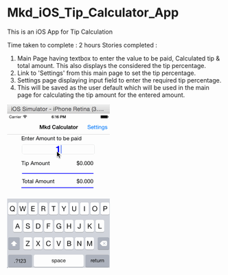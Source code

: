 # Mkd_iOS_Tip_Calculator_App
This is an iOS App for Tip Calculation

Time taken to complete : 2 hours
Stories completed : 

1. Main Page having textbox to enter the value to be paid, Calculated tip & total amount. This also displays the considered the tip percentage. 
2. Link to 'Settings' from this main page to set the tip percentage.
3. Settings page displaying input field to enter the required tip percentage. 
4. This will be saved as the user default which will be used in the main page for calculating the tip amount for the entered amount. 

![alt tag](https://raw.githubusercontent.com/vmkolli/Mkd_iOS_Tip_Calculator_App/master/MkdTipCalculatorDemo.gif)

